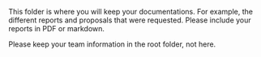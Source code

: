 This folder is where you will keep your documentations. For example, the different reports and proposals that were requested. Please include your reports in PDF or markdown.

Please keep your team information in the root folder, not here.